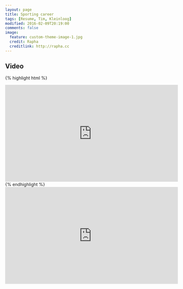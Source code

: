```yaml
---
layout: page
title: Sporting career
tags: [Resume, Tim, Kleinloog]
modified: 2016-02-09T20:19:00
comments: false
image:
  feature: custom-theme-image-1.jpg
  credit: Rapha
  creditlink: http://rapha.cc
---
```


## Video

{% highlight html %}
<iframe width="560" height="315" src="http://www.youtube.com/embed/ruudOU06c8s" frameborder="0"> </iframe>
{% endhighlight %}


<iframe width="560" height="315" src="http://www.youtube.com/embed/ruudOU06c8s" frameborder="0"> </iframe>

